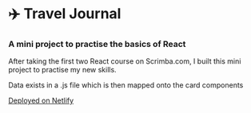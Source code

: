 <h1>✈️ Travel Journal</h1>
<h3>A mini project to practise the basics of React</h3>
<p>After taking the first two React course on Scrimba.com, I built this mini project to practise my new skills.</p> 
<p></p>Data exists in a .js file which is then mapped onto the card components</p>

<a href="tim-travel-journal.netlify.app">Deployed on Netlify</a>


